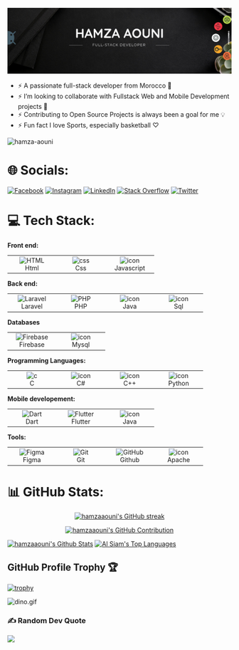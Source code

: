 <!-- ![header](https://capsule-render.vercel.app/api?
type=waving&color=0f4a3e&height=300&section=header&text=HAMZA%20AOUNI&fontColor=d3d3d3&fontSize=68&animation=fadeIn&fontAlignY=38&desc=Full-Stack%20Developer%&descAlignY=58&descAlign=71) -->

<p align="center"> <img
        src="header.png"
        alt="hamza-aouni" /> </p>

- ⚡ A passionate full-stack developer from Morocco 🖤
- ⚡ I’m looking to collaborate with Fullstack Web and Mobile Development projects 👯
- ⚡ Contributing to Open Source Projects is always been a goal for me 💡
- ⚡ Fun fact I love Sports, especially basketball ♡

<p align="left"> <img
        src="https://komarev.com/ghpvc/?username=hamza-aouni&label=Profile%20views&color=658354&style=for-the-badge"
        alt="hamza-aouni" width="200"/> </p>
        
<!--## 🐍 Watch the snake eat my contributions
![snake gif](https://github.com/hamzaaouni/hamzaaouni/blob/output/github-contribution-grid-snake.svg)-->

# 🌐 Socials:

[![Facebook](https://img.shields.io/badge/Facebook-%231877F2.svg?logo=Facebook&logoColor=white)](https://facebook.com/) 
[![Instagram](https://img.shields.io/badge/Instagram-%23E4405F.svg?logo=Instagram&logoColor=white)](https://instagram.com/) 
[![LinkedIn](https://img.shields.io/badge/LinkedIn-%230077B5.svg?logo=linkedin&logoColor=white)](https://linkedin.com/in/) 
[![Stack Overflow](https://img.shields.io/badge/-Stackoverflow-FE7A16?logo=stack-overflow&logoColor=white)]() 
[![Twitter](https://img.shields.io/badge/Twitter-%231DA1F2.svg?logo=Twitter&logoColor=white)](https://twitter.com/)

# 💻 Tech Stack:

<b><p> Front end: 
  
  </p></b>

<table>
  <tr>
    <td align="center"  width="96">
        <img src="https://skillicons.dev/icons?i=html" width="48" height="48" alt="HTML" />
      <br>Html
    </td>
    <td align="center" width="96">
        <img src="https://skillicons.dev/icons?i=css" width="48" height="48" alt="css" />
      <br>Css
    </td>
    <td align="center" width="96">
        <img src="https://techstack-generator.vercel.app/js-icon.svg" alt="icon" width="48" height="48" />
      Javascript
    </td>
  </tr>
</table>


<b><p> Back end: </p></b>

<table>
  <tr>
    <td align="center"  width="96">
        <img src="https://skillicons.dev/icons?i=laravel" width="48" height="48" alt="Laravel" />
      <br>Laravel
    </td>
    <td align="center" width="96">
        <img src="https://skillicons.dev/icons?i=php" width="48" height="48" alt="PHP" />
      <br>PHP
    </td>
    <td align="center" width="96">
     <img src="https://techstack-generator.vercel.app/java-icon.svg" alt="icon" width="48" height="48" />
      <br>Java
    </td>
    <td align="center" width="96">
        <img src="https://skillicons.dev/icons?i=mysql" alt="icon" width="48" height="48"/>
      <br>Sql
    </td>
  </tr>
</table>

<b><p> Databases </b></b>

<table>
  <tr>
    <td align="center" width="96">
        <img src="https://skillicons.dev/icons?i=firebase" width="48" height="48" alt="Firebase" />
      <br>Firebase
    </td>
    <td align="center" width="96">
     <img src="https://techstack-generator.vercel.app/mysql-icon.svg" alt="icon" width="48" height="48" />
      <br>Mysql
    </td>
    
  </tr>
</table>

<b><p> Programming Languages: </p></b>

<table>
  <tr>
    <td align="center" width="96">
        <img src="https://skillicons.dev/icons?i=c" width="65" height="65" alt="c" />
      <br>C
    </td>
    <td align="center" width="96">
        <img src="https://techstack-generator.vercel.app/csharp-icon.svg" alt="icon" width="65" height="65" />
      <br>C#
    </td>
    <td align="center" width="96">
        <img src="https://techstack-generator.vercel.app/cpp-icon.svg" alt="icon" width="65" height="65" />
      <br>C++
    </td>
    <td align="center" width="96">
        <img src="https://techstack-generator.vercel.app/python-icon.svg" alt="icon" width="65" height="65" />
      <br>Python
    </td>
 </tr>
</table>

<b><p> Mobile developement: </p></b>

<table>
  <tr>
    <td align="center" width="96">
        <img src="https://user-images.githubusercontent.com/25181517/186150304-1568ffdf-4c62-4bdc-9cf1-8d8efcea7c5b.png" width="48" height="48" alt="Dart" />
      <br>Dart
    </td>
        <td align="center" width="96">
        <img src="https://user-images.githubusercontent.com/25181517/186150365-da1eccce-6201-487c-8649-45e9e99435fd.png" width="48" height="48" alt="Flutter" />
      <br>Flutter
    </td>
    <td align="center" width="96">
        <img src="https://techstack-generator.vercel.app/java-icon.svg" alt="icon" width="48" height="48" />
      <br>Java
    </td>
 </tr>
</table>

<b><p> Tools: </p></b>

<table>
  <tr>
    <td align="center" width="96">
        <img src="https://skillicons.dev/icons?i=figma" width="48" height="48" alt="Figma" />
      <br>Figma
    </td>
    <td align="center" width="96"> 
        <img src="https://user-images.githubusercontent.com/25181517/192108372-f71d70ac-7ae6-4c0d-8395-51d8870c2ef0.png" width="48" height="48" alt="Git" />
      <br>Git
    </td>
    <td align="center" width="96">
        <img src="https://user-images.githubusercontent.com/25181517/192108374-8da61ba1-99ec-41d7-80b8-fb2f7c0a4948.png" width="48" height="48" alt="GitHub" />
      <br>Github
    </td>
    <td align="center" width="96">
        <img src="https://img.shields.io/badge/apache-%23D42029.svg?style=for-the-badge&logo=apache&logoColor=white" alt="icon" width="48" height="48" />
      <br>Apache
    </td>
 </tr>
</table>

# 📊 GitHub Stats:

<!-- <br/>
<hr/>
<br/> -->

<p align="center">
  <a href="https://github.com/hamzaaouni">
    <img src="https://github-readme-streak-stats.herokuapp.com/?user=hamzaaouni&theme=radical&border=7F3FBF&background=0D1117" alt="hamzaaouni's GitHub streak"/>
  </a>
</p>

<p align="center">
  <a href="https://github.com/hamzaaouni">
    <img src="https://github-profile-summary-cards.vercel.app/api/cards/profile-details?username=hamzaaouni&theme=radical" alt="hamzaaouni's GitHub Contribution"/>
  </a>
</p>

<a> 
    <a href="https://github.com/hamzaaouni"><img alt="hamzaaouni's Github Stats" src="https://denvercoder1-github-readme-stats.vercel.app/api?username=hamzaaouni&show_icons=true&count_private=true&theme=react&border_color=7F3FBF&bg_color=0D1117&title_color=F85D7F&icon_color=F8D866" height="192px" width="49.5%"/></a>
  <a href="https://github.com/alsiam"><img alt="Al Siam's Top Languages" src="https://denvercoder1-github-readme-stats.vercel.app/api/top-langs/?username=hamzaaouni&langs_count=8&layout=compact&theme=react&border_color=7F3FBF&bg_color=0D1117&title_color=F85D7F&icon_color=F8D866" height="192px" width="49.5%"/></a>
  <br/>
</a>




## GitHub Profile Trophy 🏆
[![trophy](https://github-profile-trophy.vercel.app/?username=hamzaaouni&row=1&margin-w=40)](https://github.com/ryo-ma/github-profile-trophy)


<img data-target="animated-image.replacedImage" alt="dino.gif" class="AnimatedImagePlayer-animatedImage" src="https://github.com/saadeghi/saadeghi/raw/master/dino.gif" style="display: block; opacity: 1;">

### ✍️ Random Dev Quote

![](https://quotes-github-readme.vercel.app/api?type=horizontal&theme=radical)

